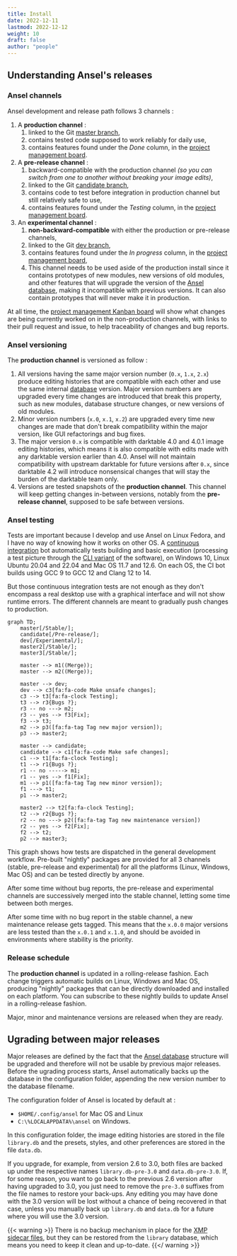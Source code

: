 ```yaml
---
title: Install
date: 2022-12-11
lastmod: 2022-12-12
weight: 10
draft: false
author: "people"
---
```


## Understanding Ansel's releases

### Ansel channels

Ansel development and release path follows 3 channels :

1. A __production channel__ :
	1. linked to the Git [master branch](https://github.com/aurelienpierreeng/ansel),
	2. contains tested code supposed to work reliably for daily use,
	3. contains features found under the _Done_ column, in the [project management board](https://github.com/orgs/aurelienpierreeng/projects/1).
2. A __pre-release channel__ :
	1. backward-compatible with the production channel _(so you can switch from one to another without breaking your image edits)_,
	2. linked to the Git [candidate branch](https://github.com/aurelienpierreeng/ansel/tree/candidate),
	3. contains code to test before integration in production channel but still relatively safe to use,
	4. contains features found under the _Testing_ column, in the [project management board](https://github.com/orgs/aurelienpierreeng/projects/1).
3. An __experimental channel__ :
	1. __non-backward-compatible__ with either the production or pre-release channels,
	2. linked to the Git [dev branch](https://github.com/aurelienpierreeng/ansel/tree/dev),
	3. contains features found under the _In progress_ column, in the [project management board](https://github.com/orgs/aurelienpierreeng/projects/1),
	4. This channel needs to be used aside of the production install since it contains prototypes of new modules, new versions of old modules, and other features that will upgrade the version of the [Ansel database](../preferences-settings/storage#database), making it incompatible with previous versions. It can also contain prototypes that will never make it in production.

At all time, the  [project management Kanban board](https://github.com/orgs/aurelienpierreeng/projects/1) will show what changes are being currently worked on in the non-production channels, with links to their pull request and issue, to help traceability of changes and bug reports.

### Ansel versioning

The __production channel__ is versioned as follow :

1. All versions having the same major version number (`0.x`, `1.x`, `2.x`) produce editing histories that are compatible with each other and use the same internal [database](../preferences-settings/storage#database) version. Major version numbers are upgraded every time changes are introduced that break this property, such as new modules, database structure changes, or new versions of old modules.
2. Minor version numbers (`x.0`, `x.1`, `x.2`) are upgraded every time new changes are made that don't break compatibility within the major version, like GUI refactorings and bug fixes.
3. The major version `0.x` is compatible with darktable 4.0 and 4.0.1 image editing histories, which means it is also compatible with edits made with any darktable version earlier than 4.0. Ansel will not maintain compatibility with upstream darktable for future versions after `0.x`, since darktable 4.2 will introduce nonsensical changes that will stay the burden of the darktable team only.
4. Versions are tested snapshots of the __production channel__. This channel will keep getting changes in-between versions, notably from the __pre-release channel__, supposed to be safe between versions.

### Ansel testing

Tests are important because I develop and use Ansel on Linux Fedora, and I have no way of knowing how it works on other OS. A [continuous integration](https://github.com/aurelienpierreeng/ansel/actions/workflows/ci.yml) bot automatically tests building and basic execution (processing a test picture through the [CLI variant](../cli/ansel-cli) of the software), on Windows 10, Linux Ubuntu 20.04 and 22.04 and Mac OS 11.7 and 12.6. On each OS, the CI bot builds using GCC 9 to GCC 12 and Clang 12 to 14.

But those continuous integration tests are not enough as they don't encompass a real desktop use with a graphical interface and will not show runtime errors. The different channels are meant to gradually push changes to production.

```mermaid
graph TD;
	master[/Stable/];
	candidate[/Pre-release/];
	dev[/Experimental/];
	master2[/Stable/];
	master3[/Stable/];

	master --> m1((Merge));
	master --> m2((Merge));

	master --> dev;
	dev --> c3[fa:fa-code Make unsafe changes];
	c3 --> t3[fa:fa-clock Testing];
	t3 --> r3{Bugs ?};
	r3 -- no ---> m2;
	r3 -- yes --> f3[Fix];
	f3 --> t3;
	m2 --> p3([fa:fa-tag Tag new major version]);
	p3 --> master2;

	master --> candidate;
	candidate --> c1[fa:fa-code Make safe changes];
	c1 --> t1[fa:fa-clock Testing];
	t1 --> r1{Bugs ?};
	r1 -- no -----> m1;
	r1 -- yes --> f1[Fix];
	m1 --> p1([fa:fa-tag Tag new minor version]);
	f1 ---> t1;
	p1 --> master2;

	master2 --> t2[fa:fa-clock Testing];
	t2 --> r2{Bugs ?};
	r2 -- no ---> p2([fa:fa-tag Tag new maintenance version])
	r2 -- yes --> f2[Fix];
	f2 --> t2;
	p2 --> master3;

```

This graph shows how tests are dispatched in the general development workflow. Pre-built "nightly" packages are provided for all 3 channels (stable, pre-release and experimental) for all the platforms (Linux, Windows, Mac OS) and can be tested directly by anyone.

After some time without bug reports, the pre-release and experimental channels are successively merged into the stable channel, letting some time between both merges.

After some time with no bug report in the stable channel, a new maintenance release gets tagged. This means that the `x.0.0` major versions are less tested than the `x.0.1` and `x.1.0`, and should be avoided in environments where stability is the priority.

### Release schedule

The __production channel__ is updated in a rolling-release fashion. Each change triggers automatic builds on Linux, Windows and Mac OS, producing "nightly" packages that can be directly downloaded and installed on each platform. You can subscribe to these nightly builds to update Ansel in a rolling-release fashion.

Major, minor and maintenance versions are released when they are ready.

## Ugrading between major releases

Major releases are defined by the fact that the [Ansel database](../preferences-settings/storage#database) structure will be upgraded and therefore will not be usable by previous major releases. Before the ugrading process starts, Ansel automatically backs up the database in the configuration folder, appending the new version number to the database filename.

The configuration folder of Ansel is located by default at :
* `$HOME/.config/ansel` for Mac OS and Linux
* `C:\%LOCALAPPDATA%\ansel` on Windows.

In this configuration folder, the image editing histories are stored in the file `library.db` and the presets, styles, and other preferences are stored in the file `data.db`.

If you upgrade, for example, from version 2.6 to 3.0, both files are backed up under the respective names `library.db-pre-3.0`  and `data.db-pre-3.0`. If, for some reason, you want to go back to the previous 2.6 version after having upgraded to 3.0, you just need to remove the `pre-3.0` suffixes from the file names to restore your back-ups. Any editing you may have done with the 3.0 version will be lost without a chance of being recovered in that case, unless you manually back up `library.db` and `data.db` for a future where you will use the 3.0 version.

{{< warning >}}
There is no backup mechanism in place for the [XMP sidecar files](../views/lighttable/digital-asset-management/sidecar.md), but they can be restored from the `library` database, which means you need to keep it clean and up-to-date.
{{</ warning >}}
